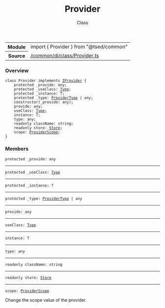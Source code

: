 
<header class="symbol-info-header"><h1 id="provider">Provider</h1><label class="symbol-info-type-label class">Class</label></header>
<!-- summary -->
<section class="symbol-info"><table class="is-full-width"><tbody><tr><th>Module</th><td><div class="lang-typescript"><span class="token keyword">import</span> { Provider }&nbsp;<span class="token keyword">from</span>&nbsp;<span class="token string">"@tsed/common"</span></div></td></tr><tr><th>Source</th><td><a href="https://github.com/Romakita/ts-express-decorators/blob/v4.17.5/src//common/di/class/Provider.ts#L0-L0">/common/di/class/Provider.ts</a></td></tr></tbody></table></section>
<!-- overview -->


### Overview


<pre><code class="typescript-lang "><span class="token keyword">class</span> Provider<T> <span class="token keyword">implements</span> <a href="#api/common/di/iprovider"><span class="token">IProvider</span></a><T> <span class="token punctuation">{</span>
    <span class="token keyword">protected</span> _provide<span class="token punctuation">:</span> <span class="token keyword">any</span><span class="token punctuation">;</span>
    <span class="token keyword">protected</span> _useClass<span class="token punctuation">:</span> <a href="#api/core/type"><span class="token">Type</span></a><T><span class="token punctuation">;</span>
    <span class="token keyword">protected</span> _instance<span class="token punctuation">:</span> T<span class="token punctuation">;</span>
    <span class="token keyword">protected</span> _type<span class="token punctuation">:</span> <a href="#api/common/di/providertype"><span class="token">ProviderType</span></a> | <span class="token keyword">any</span><span class="token punctuation">;</span>
    <span class="token keyword">constructor</span><span class="token punctuation">(</span>_provide<span class="token punctuation">:</span> <span class="token keyword">any</span><span class="token punctuation">)</span><span class="token punctuation">;</span>
    provide<span class="token punctuation">:</span> <span class="token keyword">any</span><span class="token punctuation">;</span>
    useClass<span class="token punctuation">:</span> <a href="#api/core/type"><span class="token">Type</span></a><T><span class="token punctuation">;</span>
    instance<span class="token punctuation">:</span> T<span class="token punctuation">;</span>
    type<span class="token punctuation">:</span> <span class="token keyword">any</span><span class="token punctuation">;</span>
    <span class="token keyword">readonly</span> className<span class="token punctuation">:</span> <span class="token keyword">string</span><span class="token punctuation">;</span>
    <span class="token keyword">readonly</span> store<span class="token punctuation">:</span> <a href="#api/core/store"><span class="token">Store</span></a><span class="token punctuation">;</span>
    scope<span class="token punctuation">:</span> <a href="#api/common/di/providerscope"><span class="token">ProviderScope</span></a><span class="token punctuation">;</span>
<span class="token punctuation">}</span></code></pre>


<!-- Parameters -->

<!-- Description -->

<!-- Members -->







### Members



<div class="method-overview">
<pre><code class="typescript-lang "><span class="token keyword">protected</span> _provide<span class="token punctuation">:</span> <span class="token keyword">any</span></code></pre>
</div>




<hr/>



<div class="method-overview">
<pre><code class="typescript-lang "><span class="token keyword">protected</span> _useClass<span class="token punctuation">:</span> <a href="#api/core/type"><span class="token">Type</span></a><T></code></pre>
</div>




<hr/>



<div class="method-overview">
<pre><code class="typescript-lang "><span class="token keyword">protected</span> _instance<span class="token punctuation">:</span> T</code></pre>
</div>




<hr/>



<div class="method-overview">
<pre><code class="typescript-lang "><span class="token keyword">protected</span> _type<span class="token punctuation">:</span> <a href="#api/common/di/providertype"><span class="token">ProviderType</span></a> | <span class="token keyword">any</span></code></pre>
</div>




<hr/>



<div class="method-overview">
<pre><code class="typescript-lang ">provide<span class="token punctuation">:</span> <span class="token keyword">any</span></code></pre>
</div>




<hr/>



<div class="method-overview">
<pre><code class="typescript-lang ">useClass<span class="token punctuation">:</span> <a href="#api/core/type"><span class="token">Type</span></a><T></code></pre>
</div>




<hr/>



<div class="method-overview">
<pre><code class="typescript-lang ">instance<span class="token punctuation">:</span> T</code></pre>
</div>




<hr/>



<div class="method-overview">
<pre><code class="typescript-lang ">type<span class="token punctuation">:</span> <span class="token keyword">any</span></code></pre>
</div>




<hr/>



<div class="method-overview">
<pre><code class="typescript-lang "><span class="token keyword">readonly</span> className<span class="token punctuation">:</span> <span class="token keyword">string</span></code></pre>
</div>




<hr/>



<div class="method-overview">
<pre><code class="typescript-lang "><span class="token keyword">readonly</span> store<span class="token punctuation">:</span> <a href="#api/core/store"><span class="token">Store</span></a></code></pre>
</div>




<hr/>



<div class="method-overview">
<pre><code class="typescript-lang ">scope<span class="token punctuation">:</span> <a href="#api/common/di/providerscope"><span class="token">ProviderScope</span></a></code></pre>
</div>


Change the scope value of the provider.







